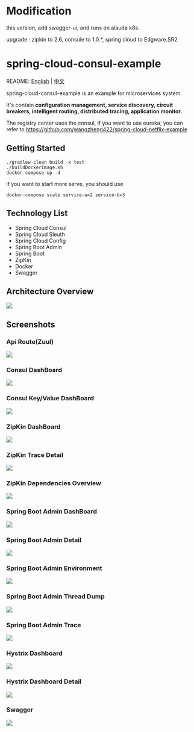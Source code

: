 # Modification

this version, add swagger-ui, and runs on alauda k8s.

upgrade :
zipkin to 2.6,
consule to 1.0.*,
spring cloud to Edgware.SR2

# spring-cloud-consul-example
README: [English](https://github.com/wangzheng422/spring-cloud-consul-example/blob/master/README.md) | [中文](https://github.com/wangzheng422/spring-cloud-consul-example/blob/master/README-zh.md)

spring-cloud-consul-example is an example for microservices system.

It's contain 
**configuration management, service discovery, circuit breakers, intelligent routing, distributed tracing, application monitor**.

The registry center uses the consul, if you want to use eureka, you can refer to
https://github.com/wangzheng422/spring-cloud-netflix-example

## Getting Started
```shell
./gradlew clean build -x test
./buildDockerImage.sh
docker-compose up -d
```
if you want to start more serve, you should use 
```shell
docker-compose scale service-a=2 service-b=3  
```

## Technology List
* Spring Cloud Consul
* Spring Cloud Sleuth
* Spring Cloud Config
* Spring Boot Admin
* Spring Boot
* ZipKin
* Docker
* Swagger

## Architecture Overview
[](url "title")
<img src="https://raw.githubusercontent.com/yidongnan/spring-cloud-consul-example/master/screenshots/Architecture.png">

## Screenshots
### Api Route(Zuul)
[](url "title")
<img src="https://raw.githubusercontent.com/wangzheng422/spring-cloud-consul-example/master/screenshots/zuul.png">

### Consul DashBoard
[](url "title")
<img src="https://raw.githubusercontent.com/wangzheng422/spring-cloud-consul-example/master/screenshots/consul.png">

### Consul Key/Value DashBoard
[](url "title")
<img src="https://raw.githubusercontent.com/yidongnan/spring-cloud-consul-example/master/screenshots/Selection_003.png">

### ZipKin DashBoard
[](url "title")
<img src="https://raw.githubusercontent.com/wangzheng422/spring-cloud-consul-example/master/screenshots/zipkin-dash.png">

### ZipKin Trace Detail
[](url "title")
<img src="https://raw.githubusercontent.com/wangzheng422/spring-cloud-consul-example/master/screenshots/zipkin.png">

### ZipKin Dependencies Overview
[](url "title")
<img src="https://raw.githubusercontent.com/wangzheng422/spring-cloud-consul-example/master/screenshots/zipkin-dep.png">

### Spring Boot Admin DashBoard
[](url "title")
<img src="https://raw.githubusercontent.com/wangzheng422/spring-cloud-consul-example/master/screenshots/boot-admin.png">

### Spring Boot Admin Detail
[](url "title")
<img src="https://raw.githubusercontent.com/yidongnan/spring-cloud-consul-example/master/screenshots/Selection_008.png">

### Spring Boot Admin Environment
[](url "title")
<img src="https://raw.githubusercontent.com/yidongnan/spring-cloud-consul-example/master/screenshots/Selection_009.png">

### Spring Boot Admin Thread Dump
[](url "title")
<img src="https://raw.githubusercontent.com/yidongnan/spring-cloud-consul-example/master/screenshots/Selection_010.png">

### Spring Boot Admin Trace
[](url "title")
<img src="https://raw.githubusercontent.com/yidongnan/spring-cloud-consul-example/master/screenshots/Selection_011.png">

### Hystrix Dashboard
[](url "title")
<img src="https://raw.githubusercontent.com/yidongnan/spring-cloud-consul-example/master/screenshots/Selection_012.png">

### Hystrix Dashboard Detail
[](url "title")
<img src="https://raw.githubusercontent.com/wangzheng422/spring-cloud-consul-example/master/screenshots/hystrix.png">


### Swagger
[](url "title")
<img src="https://raw.githubusercontent.com/wangzheng422/spring-cloud-consul-example/master/screenshots/swagger.png">

